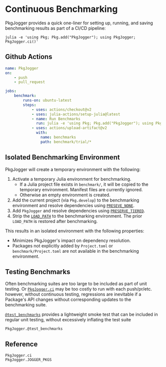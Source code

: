 # Continuous Benchmarking

PkgJogger provides a quick one-liner for setting up, running, and saving benchmarking
results as part of a CI/CD pipeline:

```shell
julia -e 'using Pkg; Pkg.add("PkgJogger"); using PkgJogger; PkgJogger.ci()'
```

## Github Actions

```yaml
name: PkgJogger
on:
    - push
    - pull_request

jobs:
    benchmark:
        runs-on: ubuntu-latest
        steps:
            - uses: actions/checkout@v2
            - uses: julia-actions/setup-julia@latest
            - name: Run Benchmarks
              run: julia -e 'using Pkg; Pkg.add("PkgJogger"); using PkgJogger; PkgJogger.ci()'
            - uses: actions/upload-artifact@v2
              with:
                name: benchmarks
                path: benchmark/trial/*

```

## Isolated Benchmarking Environment

PkgJogger will create a temporary environment with the following:

1) Activate a temporary Julia environment for benchmarking.
    - If a Julia project file exists in `benchmark/`, it will be copied to the
      temporary environment. Manifest files are currently ignored.
    - Otherwise an empty environment is created.
2) Add the current project (via `Pkg.develop`) to the benchmarking environment
   and resolve dependencies using
   [`PRESEVE_NONE`](https://pkgdocs.julialang.org/v1/api/#Pkg.add).
3) Add `PkgJogger` and resolve dependencies using
   [`PRESERVE_TIERED`](https://pkgdocs.julialang.org/v1/api/#Pkg.add).
4) Strip the
   [`LOAD_PATH`](https://docs.julialang.org/en/v1/base/constants/#Base.LOAD_PATH)
   to the benchmarking environment. The prior `LOAD_PATH` is restored after benchmarking.

This results in an isolated environment with the following properties:

- Minimizes PkgJogger's impact on dependency resolution.
- Packages not explicitly added by `Project.toml` or `benchmark/Project.toml`
  are not available in the benchmarking environment.

## Testing Benchmarks

Often benchmarking suites are too large to be included as part of unit testing.
Or [`PkgJogger.ci`](@ref) may be too costly to run with each push/pr/etc. however,
without continuous testing, regressions are inevitable if a Package's API changes
without corresponding updates to the benchmarking suite.

[`@test_benchmarks`](@ref) provides a lightweight smoke test that can be included
in regular unit testing, without excessively inflating the test suite

```@docs
PkgJogger.@test_benchmarks
```

## Reference

```@docs
PkgJogger.ci
PkgJogger.JOGGER_PKGS
```
